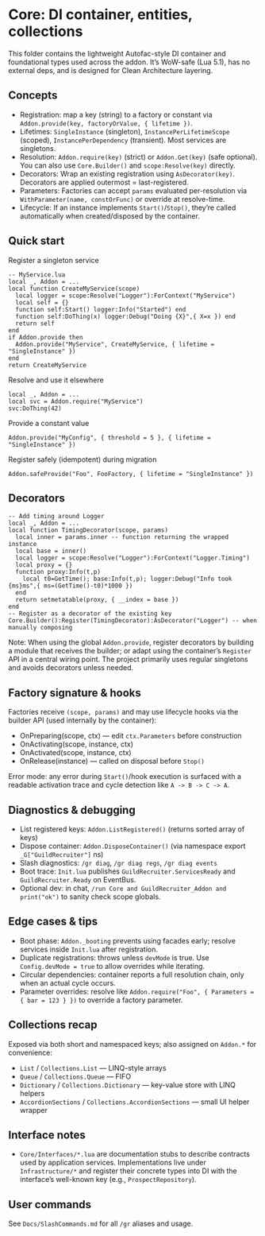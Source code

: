 # Core: DI container, entities, collections

This folder contains the lightweight Autofac-style DI container and foundational types used across the addon. It’s WoW-safe (Lua 5.1), has no external deps, and is designed for Clean Architecture layering.

## Concepts
- Registration: map a key (string) to a factory or constant via `Addon.provide(key, factoryOrValue, { lifetime })`.
- Lifetimes: `SingleInstance` (singleton), `InstancePerLifetimeScope` (scoped), `InstancePerDependency` (transient). Most services are singletons.
- Resolution: `Addon.require(key)` (strict) or `Addon.Get(key)` (safe optional). You can also use `Core.Builder()` and `scope:Resolve(key)` directly.
- Decorators: Wrap an existing registration using `AsDecorator(key)`. Decorators are applied outermost = last-registered.
- Parameters: Factories can accept `params` evaluated per-resolution via `WithParameter(name, constOrFunc)` or override at resolve-time.
- Lifecycle: If an instance implements `Start()`/`Stop()`, they’re called automatically when created/disposed by the container.

## Quick start
Register a singleton service

```
-- MyService.lua
local _, Addon = ...
local function CreateMyService(scope)
  local logger = scope:Resolve("Logger"):ForContext("MyService")
  local self = {}
  function self:Start() logger:Info("Started") end
  function self:DoThing(x) logger:Debug("Doing {X}",{ X=x }) end
  return self
end
if Addon.provide then
  Addon.provide("MyService", CreateMyService, { lifetime = "SingleInstance" })
end
return CreateMyService
```

Resolve and use it elsewhere

```
local _, Addon = ...
local svc = Addon.require("MyService")
svc:DoThing(42)
```

Provide a constant value

```
Addon.provide("MyConfig", { threshold = 5 }, { lifetime = "SingleInstance" })
```

Register safely (idempotent) during migration

```
Addon.safeProvide("Foo", FooFactory, { lifetime = "SingleInstance" })
```

## Decorators

```
-- Add timing around Logger
local _, Addon = ...
local function TimingDecorator(scope, params)
  local inner = params.inner -- function returning the wrapped instance
  local base = inner()
  local logger = scope:Resolve("Logger"):ForContext("Logger.Timing")
  local proxy = {}
  function proxy:Info(t,p)
    local t0=GetTime(); base:Info(t,p); logger:Debug("Info took {ms}ms",{ ms=(GetTime()-t0)*1000 })
  end
  return setmetatable(proxy, { __index = base })
end
-- Register as a decorator of the existing key
Core.Builder():Register(TimingDecorator):AsDecorator("Logger") -- when manually composing
```

Note: When using the global `Addon.provide`, register decorators by building a module that receives the builder; or adapt using the container’s `Register` API in a central wiring point. The project primarily uses regular singletons and avoids decorators unless needed.

## Factory signature & hooks
Factories receive `(scope, params)` and may use lifecycle hooks via the builder API (used internally by the container):
- OnPreparing(scope, ctx) — edit `ctx.Parameters` before construction
- OnActivating(scope, instance, ctx)
- OnActivated(scope, instance, ctx)
- OnRelease(instance) — called on disposal before `Stop()`

Error mode: any error during `Start()`/hook execution is surfaced with a readable activation trace and cycle detection like `A -> B -> C -> A`.

## Diagnostics & debugging
- List registered keys: `Addon.ListRegistered()` (returns sorted array of keys)
- Dispose container: `Addon.DisposeContainer()` (via namespace export `_G["GuildRecruiter"]` ns)
- Slash diagnostics: `/gr diag`, `/gr diag regs`, `/gr diag events`
- Boot trace: `Init.lua` publishes `GuildRecruiter.ServicesReady` and `GuildRecruiter.Ready` on EventBus.
- Optional dev: in chat, `/run Core and GuildRecruiter_Addon and print("ok")` to sanity check scope globals.

## Edge cases & tips
- Boot phase: `Addon._booting` prevents using facades early; resolve services inside `Init.lua` after registration.
- Duplicate registrations: throws unless `devMode` is true. Use `Config.devMode = true` to allow overrides while iterating.
- Circular dependencies: container reports a full resolution chain, only when an actual cycle occurs.
- Parameter overrides: resolve like `Addon.require("Foo", { Parameters = { bar = 123 } })` to override a factory parameter.

## Collections recap
Exposed via both short and namespaced keys; also assigned on `Addon.*` for convenience:
- `List` / `Collections.List` — LINQ-style arrays
- `Queue` / `Collections.Queue` — FIFO
- `Dictionary` / `Collections.Dictionary` — key-value store with LINQ helpers
- `AccordionSections` / `Collections.AccordionSections` — small UI helper wrapper

## Interface notes
- `Core/Interfaces/*.lua` are documentation stubs to describe contracts used by application services. Implementations live under `Infrastructure/*` and register their concrete types into DI with the interface’s well-known key (e.g., `ProspectRepository`).

## User commands
See `Docs/SlashCommands.md` for all `/gr` aliases and usage.
